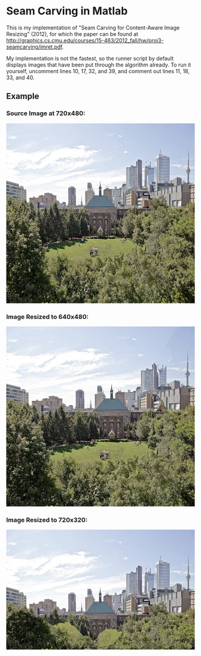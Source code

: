 # Seam Carving in Matlab

This is my implementation of  "Seam Carving for Content-Aware Image Resizing" (2012), for which the paper can be found at http://graphics.cs.cmu.edu/courses/15-463/2012_fall/hw/proj3-seamcarving/imret.pdf.

My implementation is not the fastest, so the runner script by default displays images that have been put through the algorithm already. To run it yourself, uncomment lines 10, 17, 32, and 39, and comment out lines 11, 18, 33, and 40. 

## Example

### Source Image at 720x480:
<img src="ryerson.jpg" width="720" height="480"> 



### Image Resized to 640x480:

<img src="ryerson640x480.jpg" width="640" height="480">


### Image Resized to 720x320:

<img src="ryerson720x320.jpg" width="720" height="320">

